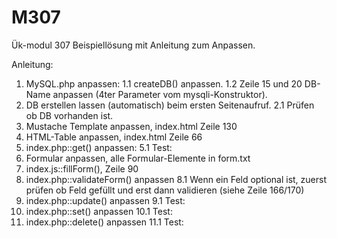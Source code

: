 # M307
Ük-modul 307 Beispiellösung mit Anleitung zum Anpassen.

Anleitung:

1. MySQL.php anpassen:
1.1 createDB() anpassen.
1.2 Zeile 15 und 20 DB-Name anpassen (4ter Parameter vom mysqli-Konstruktor).
2. DB erstellen lassen (automatisch) beim ersten Seitenaufruf.
2.1 Prüfen ob DB vorhanden ist.
3. Mustache Template anpassen, index.html Zeile 130
4. HTML-Table anpassen, index.html Zeile 66
5. index.php::get() anpassen:
5.1 Test:
6. Formular anpassen, alle Formular-Elemente in form.txt
7. index.js::fillForm(), Zeile 90
8. index.php::validateForm() anpassen
8.1 Wenn ein Feld optional ist, zuerst prüfen ob Feld gefüllt und erst dann validieren (siehe Zeile 166/170)
9. index.php::update() anpassen
9.1 Test:
10. index.php::set() anpassen
10.1 Test: 
11. index.php::delete() anpassen
11.1 Test:



